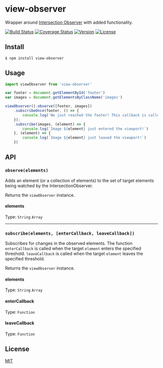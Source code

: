 # view-observer

Wrapper around [Intersection Observer](https://developer.mozilla.org/en-US/docs/Web/API/IntersectionObserver) with added functionality.

[![Build Status](https://img.shields.io/circleci/project/migueljteixeira/view-observer/master.svg)](https://circleci.com/gh/migueljteixeira/view-observer/tree/master)
[![Coverage Status](https://img.shields.io/codecov/c/github/migueljteixeira/view-observer/master.svg)](https://codecov.io/github/migueljteixeira/view-observer?branch=master)
[![Version](https://img.shields.io/npm/v/view-observer.svg)](https://www.npmjs.com/package/view-observer)
[![License](https://img.shields.io/npm/l/view-observer.svg)](https://oss.ninja/mit/migueljteixeira)

## Install

```
$ npm install view-observer
```

## Usage

```js
import viewObserver from 'view-observer'

var footer = document.getElementById('footer')
var images = document.getElementsByClassName('images')

viewObserver().observe([footer, images])
	.subscribeOnce(footer, () => {
		console.log('We just reached the footer! This callback is called only once')
	});
	.subscribe(images, (element) => {
		console.log(`Image ${element} just entered the viewport!`)
	}, (element) => {
		console.log(`Image ${element} just leaved the viewport!`)
	})
```

## API

### `observe(elements)`

Adds an element (or a collection of elements) to the set of target elements being watched by the IntersectionObserver.

Returns the `viewObserver` instance.

#### elements
Type: `String` `Array`

---

### `subscribe(elements, [enterCallback, leaveCallback])`

Subscribes for changes in the observed elements.
The function `enterCallback` is called when the target `element` enters the specified threshold. `leaveCallback` is called when the target `element` leaves the specified threshold.

Returns the `viewObserver` instance.

#### elements

Type: `String` `Array`

#### enterCallback

Type: `Function`

#### leaveCallback

Type: `Function`

## License

[MIT](https://oss.ninja/mit/migueljteixeira)
